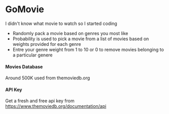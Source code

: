 
# GoMovie 

I didn't know what movie to watch so I started coding 
- Randomly pack a movie based on genres you most like
- Probability is used to pick a movie from a list of movies based on weights provided for each genre
- Entre your genre weight from 1 to 10 or 0 to remove movies belonging to a particular genere 

#### Movies Database 
Around 500K used from themoviedb.org

#### API Key
Get a fresh and free api key from https://www.themoviedb.org/documentation/api 
